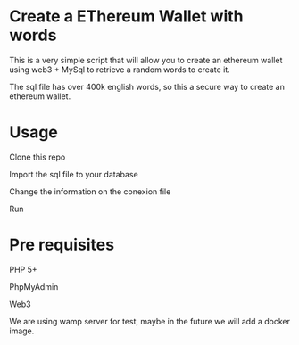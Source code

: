 # Create a EThereum Wallet with words

This is a very simple script that will allow you to create an ethereum wallet using web3 + MySql to retrieve a random words to create it. 

The sql file has over 400k english words, so this a secure way to create an ethereum wallet. 


# Usage

Clone this repo

Import the sql file to your database

Change the information on the conexion file

Run


# Pre requisites

PHP 5+

PhpMyAdmin

Web3

We are using wamp server for test, maybe in the future we will add a docker image.
